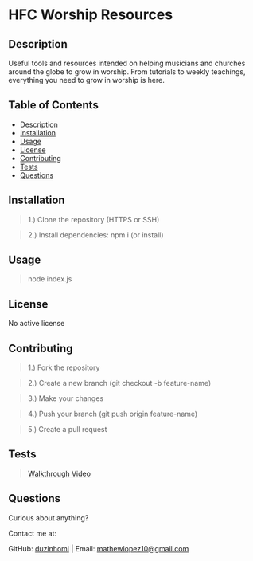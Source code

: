 # HFC Worship Resources

## Description

Useful tools and resources intended on helping musicians and churches around the globe to grow in worship. From tutorials to weekly teachings, everything you need to grow in worship is here.

## Table of Contents

- [Description](#description)
- [Installation](#installation)
- [Usage](#usage)
- [License](#license)
- [Contributing](#contributing)
- [Tests](#tests)
- [Questions](#questions)

## Installation

> 1.) Clone the repository (HTTPS or SSH)

> 2.) Install dependencies: npm i (or install)

## Usage

> node index.js

## License

No active license

## Contributing

> 1.) Fork the repository

> 2.) Create a new branch (git checkout -b feature-name)

> 3.) Make your changes

> 4.) Push your branch (git push origin feature-name)

> 5.) Create a pull request

## Tests

> <a href="https://drive.google.com/file/d/13E_-_M0Fad0Dwqcd26ksb-1otfS0JAqO/view" target="_blank">Walkthrough Video</a>

## Questions

Curious about anything?

Contact me at:

GitHub: [duzinhoml](https://github.com/duzinhoml) | Email: mathewlopez10@gmail.com
